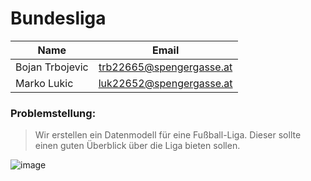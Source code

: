 # Bundesliga

| Name            | Email         | 
| -------------   |:-------------:| 
| Bojan Trbojevic | trb22665@spengergasse.at | 
| Marko Lukic     | luk22652@spengergasse.at |   


### Problemstellung:

> Wir erstellen ein Datenmodell für eine Fußball-Liga. Dieser sollte einen guten Überblick über die Liga bieten sollen.

![image](https://user-images.githubusercontent.com/97803096/212013258-64bca983-4b44-440b-9ef4-31f8b2e1c444.png)
